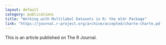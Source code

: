```yaml
---
layout: default
category: publications
title: "Working with Multilabel Datasets in R: the mldr Package"
link: "https://journal.r-project.org/archive/accepted/charte-charte.pdf"
---
```


This is an article published on The R Journal.
